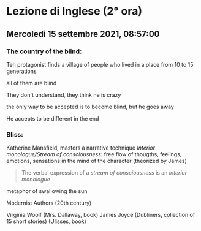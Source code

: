 # Lezione di Inglese (2° ora) 
## Mercoledì 15 settembre 2021, 08:57:00


### The country of the blind:
Teh protagonist finds a village of people who lived in a place from 10 to 15 generations

all  of them are blind

They don't understand, they think he is crazy

the only way to be accepted is to become blind, but he goes away

He accepts to be different in the end

### Bliss:
Katherine Mansfield, masters a narrative technique
*Interior monologue/Stream of consciousness*: free flow of thougths, feelings, emotions, sensations in the mind of the character (theorized by James)

> The verbal expression of a *stream of consciousness* is an *interior monologue*

metaphor of swallowing the sun



Modernist Authors (20th century)

Virginia Woolf (Mrs. Dallaway, book)
James Joyce (Dubliners, collection of 15 short stories) (Ulisses, book)



<!--stackedit_data:
eyJoaXN0b3J5IjpbLTExODQwNzg0MSwtMTM0NDM2NTk5NSw1Mj
Q4NDU3ODksMTEwNDk1MzAxN119
-->
